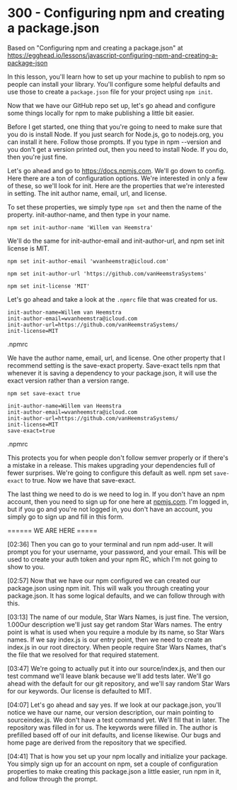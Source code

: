 # 300 - Configuring npm and creating a package.json

Based on "Configuring npm and creating a package.json" at https://egghead.io/lessons/javascript-configuring-npm-and-creating-a-package-json

In this lesson, you'll learn how to set up your machine to publish to npm so people can install your library. You'll configure some helpful defaults and use those to create a ```package.json``` file for your project using ```npm init```.

Now that we have our GitHub repo set up, let's go ahead and configure some things locally for npm to make publishing a little bit easier.

Before I get started, one thing that you're going to need to make sure that you do is install Node. If you just search for Node.js, go to nodejs.org, you can install it here. Follow those prompts. If you type in npm --version and you don't get a version printed out, then you need to install Node. If you do, then you're just fine.

Let's go ahead and go to https://docs.npmjs.com. We'll go down to config. Here there are a ton of configuration options. We're interested in only a few of these, so we'll look for init. Here are the properties that we're interested in setting. The init author name, email, url, and license.

To set these properties, we simply type ```npm set``` and then the name of the property. init-author-name, and then type in your name. 

```
npm set init-author-name 'Willem van Heemstra'
```

We'll do the same for init-author-email and init-author-url, and npm set init license is MIT.

```
npm set init-author-email 'wvanheemstra@icloud.com'
```

```
npm set init-author-url 'https://github.com/vanHeemstraSystems'
```

```
npm set init-license 'MIT'
```

Let's go ahead and take a look at the ```.npmrc``` file that was created for us. 

```
init-author-name=Willem van Heemstra
init-author-email=wvanheemstra@icloud.com
init-author-url=https://github.com/vanHeemstraSystems/
init-license=MIT
```
.npmrc

We have the author name, email, url, and license. One other property that I recommend setting is the save-exact property. Save-exact tells npm that whenever it is saving a dependency to your package.json, it will use the exact version rather than a version range.

```
npm set save-exact true
```

```
init-author-name=Willem van Heemstra
init-author-email=wvanheemstra@icloud.com
init-author-url=https://github.com/vanHeemstraSystems/
init-license=MIT
save-exact=true
```
.npmrc

This protects you for when people don't follow semver properly or if there's a mistake in a release. This makes upgrading your dependencies full of fewer surprises. We're going to configure this default as well. npm set ```save-exact``` to true. Now we have that save-exact.

The last thing we need to do is we need to log in. If you don't have an npm account, then you need to sign up for one here at [npmjs.com](https://www.npmjs.com). I'm logged in, but if you go and you're not logged in, you don't have an account, you simply go to sign up and fill in this form.

====== WE ARE HERE =====

[02:36] Then you can go to your terminal and run npm add-user. It will prompt you for your username, your password, and your email. This will be used to create your auth token and your npm RC, which I'm not going to show to you.

[02:57] Now that we have our npm configured we can created our package.json using npm init. This will walk you through creating your package.json. It has some logical defaults, and we can follow through with this.

[03:13] The name of our module, Star Wars Names, is just fine. The version, 1.00Our description we'll just say get random Star Wars names. The entry point is what is used when you require a module by its name, so Star Wars names. If we say index.js is our entry point, then we need to create an index.js in our root directory. When people require Star Wars Names, that's the file that we resolved for that required statement.

[03:47] We're going to actually put it into our source/index.js, and then our test command we'll leave blank because we'll add tests later. We'll go ahead with the default for our git repository, and we'll say random Star Wars for our keywords. Our license is defaulted to MIT.

[04:07] Let's go ahead and say yes. If we look at our package.json, you'll notice we have our name, our version description, our main pointing to sourceindex.js. We don't have a test command yet. We'll fill that in later. The repository was filled in for us. The keywords were filled in. The author is prefilled based off of our init defaults, and license likewise. Our bugs and home page are derived from the repository that we specified.

[04:41] That is how you set up your npm locally and initialize your package. You simply sign up for an account on npm, set a couple of configuration properties to make creating this package.json a little easier, run npm in it, and follow through the prompt.
